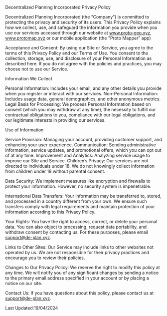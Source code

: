 Decentralized Planning Incorporated Privacy Policy

Decentralized Planning Incorporated (the “Company”) is committed to protecting the privacy and security of its users. This Privacy Policy explains how we collect, use, and safeguard the information you provide when you use our services accessed through our website at www.proto-geo.xyz, www.protomap.xyz or our mobile application (the "Proto Mapper" app)

Acceptance and Consent: By using our Site or Service, you agree to the terms of this Privacy Policy and our Terms of Use. You consent to the collection, storage, use, and disclosure of your Personal Information as described here. If you do not agree with the policies and practices, you may choose not to use our Service.

Information We Collect

Personal Information: Includes your email, and any other details you provide when you register or interact with our services.
Non-Personal Information: Includes usage data, general demographics, and other anonymous metrics.
Legal Basis for Processing: We process Personal Information based on consent (which you may withdraw at any time), the necessity to fulfill our contractual obligations to you, compliance with our legal obligations, and our legitimate interests in providing our services.

Use of Information

Service Provision: Managing your account, providing customer support, and enhancing your user experience.
Communication: Sending administrative information, service updates, and promotional offers, which you can opt out of at any time.
Improvement and Analytics: Analyzing service usage to improve our Site and Service.
Children’s Privacy: Our services are not directed to individuals under 18. We do not knowingly collect information from children under 18 without parental consent.

Data Security: We implement measures like encryption and firewalls to protect your information. However, no security system is impenetrable.

International Data Transfers: Your information may be transferred to, stored, and processed in a country different from your own. We ensure such transfers comply with legal requirements and maintain protection of your information according to this Privacy Policy.

Your Rights: You have the right to access, correct, or delete your personal data. You can also object to processing, request data portability, and withdraw consent by contacting us. For these purposes, please email support@de-plan.xyz.

Links to Other Sites: Our Service may include links to other websites not operated by us. We are not responsible for their privacy practices and encourage you to review their policies.

Changes to Our Privacy Policy: We reserve the right to modify this policy at any time. We will notify you of any significant changes by sending a notice to the primary email address specified in your account or by placing a notice on our site.

Contact Us: If you have questions about this policy, please contact us at support@de-plan.xyz.

Last Updated:19/04/2024
